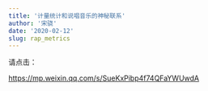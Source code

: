 ```yaml
---
title: '计量统计和说唱音乐的神秘联系'
author: '宋骁'
date: '2020-02-12'
slug: rap_metrics
---
```


请点击：

<https://mp.weixin.qq.com/s/SueKxPibp4f74QFaYWUwdA>





